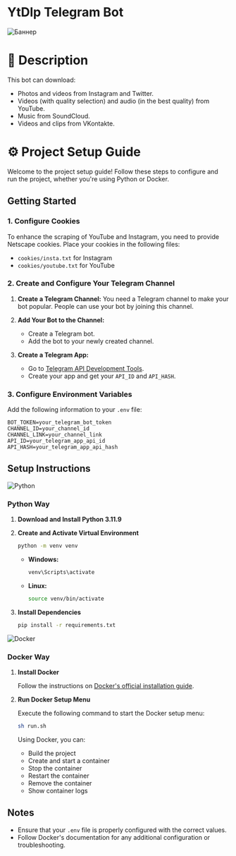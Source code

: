 # YtDlp Telegram Bot

![Баннер](https://i.ibb.co/nwnrB9H/icon.png)

# 📖 Description
This bot can download:
- Photos and videos from Instagram and Twitter.
- Videos (with quality selection) and audio (in the best quality) from YouTube.
- Music from SoundCloud.
- Videos and clips from VKontakte.

# ⚙️ Project Setup Guide

Welcome to the project setup guide! Follow these steps to configure and run the project, whether you're using Python or Docker.

## Getting Started

### 1. Configure Cookies

To enhance the scraping of YouTube and Instagram, you need to provide Netscape cookies. Place your cookies in the following files:
- `cookies/insta.txt` for Instagram
- `cookies/youtube.txt` for YouTube

### 2. Create and Configure Your Telegram Channel

1. **Create a Telegram Channel:** 
   You need a Telegram channel to make your bot popular. People can use your bot by joining this channel.

2. **Add Your Bot to the Channel:**
   - Create a Telegram bot.
   - Add the bot to your newly created channel.

3. **Create a Telegram App:**
   - Go to [Telegram API Development Tools](https://my.telegram.org/apps).
   - Create your app and get your `API_ID` and `API_HASH`.

### 3. Configure Environment Variables

Add the following information to your `.env` file:

```env
BOT_TOKEN=your_telegram_bot_token
CHANNEL_ID=your_channel_id
CHANNEL_LINK=your_channel_link
API_ID=your_telegram_app_api_id
API_HASH=your_telegram_app_api_hash
```

## Setup Instructions

![Python](https://img.shields.io/badge/Python-%2314354C?logo=python&logoColor=white)
### Python Way

1. **Download and Install Python 3.11.9**

2. **Create and Activate Virtual Environment**

   ```bash
   python -m venv venv
   ```

   - **Windows:**

     ```bash
     venv\Scripts\activate
     ```

   - **Linux:**

     ```bash
     source venv/bin/activate
     ```

3. **Install Dependencies**

   ```bash
   pip install -r requirements.txt
   ```

![Docker](https://img.shields.io/badge/Docker-%232496ED?logo=docker&logoColor=white)
### Docker Way

1. **Install Docker**

   Follow the instructions on [Docker's official installation guide](https://docs.docker.com/engine/install/).

2. **Run Docker Setup Menu**

   Execute the following command to start the Docker setup menu:

   ```bash
   sh run.sh
   ```

   Using Docker, you can:
   - Build the project
   - Create and start a container
   - Stop the container
   - Restart the container
   - Remove the container
   - Show container logs

## Notes

- Ensure that your `.env` file is properly configured with the correct values.
- Follow Docker's documentation for any additional configuration or troubleshooting.

